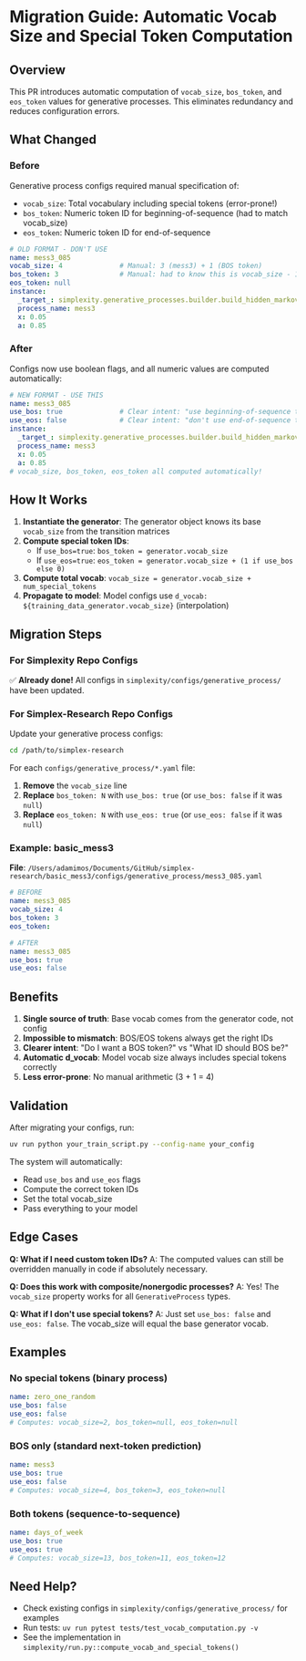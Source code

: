 # Migration Guide: Automatic Vocab Size and Special Token Computation

## Overview

This PR introduces automatic computation of `vocab_size`, `bos_token`, and `eos_token` values for generative processes. This eliminates redundancy and reduces configuration errors.

## What Changed

### Before

Generative process configs required manual specification of:
- `vocab_size`: Total vocabulary including special tokens (error-prone!)
- `bos_token`: Numeric token ID for beginning-of-sequence (had to match vocab_size)
- `eos_token`: Numeric token ID for end-of-sequence

```yaml
# OLD FORMAT - DON'T USE
name: mess3_085
vocab_size: 4              # Manual: 3 (mess3) + 1 (BOS token)
bos_token: 3               # Manual: had to know this is vocab_size - 1
eos_token: null
instance:
  _target_: simplexity.generative_processes.builder.build_hidden_markov_model
  process_name: mess3
  x: 0.05
  a: 0.85
```

### After

Configs now use boolean flags, and all numeric values are computed automatically:

```yaml
# NEW FORMAT - USE THIS
name: mess3_085
use_bos: true              # Clear intent: "use beginning-of-sequence token"
use_eos: false             # Clear intent: "don't use end-of-sequence token"
instance:
  _target_: simplexity.generative_processes.builder.build_hidden_markov_model
  process_name: mess3
  x: 0.05
  a: 0.85
# vocab_size, bos_token, eos_token all computed automatically!
```

## How It Works

1. **Instantiate the generator**: The generator object knows its base `vocab_size` from the transition matrices
2. **Compute special token IDs**:
   - If `use_bos=true`: `bos_token = generator.vocab_size`
   - If `use_eos=true`: `eos_token = generator.vocab_size + (1 if use_bos else 0)`
3. **Compute total vocab**: `vocab_size = generator.vocab_size + num_special_tokens`
4. **Propagate to model**: Model configs use `d_vocab: ${training_data_generator.vocab_size}` (interpolation)

## Migration Steps

### For Simplexity Repo Configs

✅ **Already done!** All configs in `simplexity/configs/generative_process/` have been updated.

### For Simplex-Research Repo Configs

Update your generative process configs:

```bash
cd /path/to/simplex-research
```

For each `configs/generative_process/*.yaml` file:

1. **Remove** the `vocab_size` line
2. **Replace** `bos_token: N` with `use_bos: true` (or `use_bos: false` if it was `null`)
3. **Replace** `eos_token: N` with `use_eos: true` (or `use_eos: false` if it was `null`)

### Example: basic_mess3

**File**: `/Users/adamimos/Documents/GitHub/simplex-research/basic_mess3/configs/generative_process/mess3_085.yaml`

```yaml
# BEFORE
name: mess3_085
vocab_size: 4
bos_token: 3
eos_token:

# AFTER
name: mess3_085
use_bos: true
use_eos: false
```

## Benefits

1. **Single source of truth**: Base vocab comes from the generator code, not config
2. **Impossible to mismatch**: BOS/EOS tokens always get the right IDs
3. **Clearer intent**: "Do I want a BOS token?" vs "What ID should BOS be?"
4. **Automatic d_vocab**: Model vocab size always includes special tokens correctly
5. **Less error-prone**: No manual arithmetic (3 + 1 = 4)

## Validation

After migrating your configs, run:

```bash
uv run python your_train_script.py --config-name your_config
```

The system will automatically:
- Read `use_bos` and `use_eos` flags
- Compute the correct token IDs
- Set the total vocab_size
- Pass everything to your model

## Edge Cases

**Q: What if I need custom token IDs?**
A: The computed values can still be overridden manually in code if absolutely necessary.

**Q: Does this work with composite/nonergodic processes?**
A: Yes! The `vocab_size` property works for all `GenerativeProcess` types.

**Q: What if I don't use special tokens?**
A: Just set `use_bos: false` and `use_eos: false`. The vocab_size will equal the base generator vocab.

## Examples

### No special tokens (binary process)
```yaml
name: zero_one_random
use_bos: false
use_eos: false
# Computes: vocab_size=2, bos_token=null, eos_token=null
```

### BOS only (standard next-token prediction)
```yaml
name: mess3
use_bos: true
use_eos: false
# Computes: vocab_size=4, bos_token=3, eos_token=null
```

### Both tokens (sequence-to-sequence)
```yaml
name: days_of_week
use_bos: true
use_eos: true
# Computes: vocab_size=13, bos_token=11, eos_token=12
```

## Need Help?

- Check existing configs in `simplexity/configs/generative_process/` for examples
- Run tests: `uv run pytest tests/test_vocab_computation.py -v`
- See the implementation in `simplexity/run.py::compute_vocab_and_special_tokens()`

